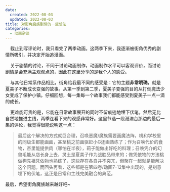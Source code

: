```yaml
---
date:
  created: 2022-08-03
  updated: 2022-08-03
title: 对街角魔族剧情的一些想法
categories: 
  - 动画杂谈
---
```


    截止到写评论时，我只看完了两季动画。这两季下来，我逐渐被街角优秀的剧情所吸引，并决定开始追漫画。  

    关于剧情的讨论，不同于讨论动画制作，动画制作水平可以客观评价，而讨论剧情是会充满主观观点的，因此在这里分享的是我个人的感受。  
<!-- more -->
    与其他日常系作品相比，街角给我最不同的感受是：它的主题**非常明确**，就是夏美子不断成长变强的故事。从第一季到第二季，夏美子变强的目的从打倒魔法少女变成了保护小镇。仔细回想，每一集每一个故事我们都能感受到夏美子一点一滴的成长。

    更难能可贵的是，它能在日常故事展开的同时不留痕迹地埋下伏笔，然后无比自然地推进主线，两季连看下来的观感非常好。这里节选一段港澳台那边的最后一集的评论，我觉得很能说明这一点：  

> 最后这个解决的方式就巨合理，召唤恶魔/魔族需要画魔法阵，桃和学校里的同级生都能画画，甚至桃之前画驱赶小G还画熟练了；作为召唤代价的食物，杏里能提供肉（哪怕在半夜），莉子能做出好吃的料理；召唤凭介的幻兽毛能从店长身上去，灵土是夏美子作为战胜品带来的；做凭依物的方法桃做狗先祖凭依物也熟练了，这些存在各自并不突兀，但聚在一起就是能解决这个问题。而回头再看，这些都是在第四卷/动画7-12集中出现的，是刻意埋下的伏笔，这正是日常和主线完美融合的典范。

最后，希望街角魔族越来越好吧~